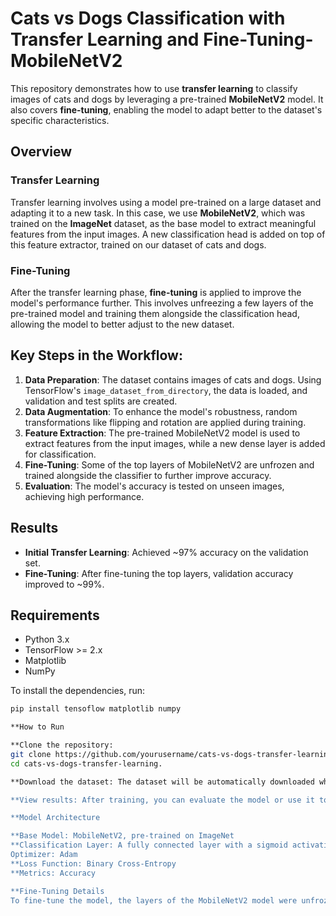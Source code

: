 # Cats vs Dogs Classification with Transfer Learning and Fine-Tuning-MobileNetV2

This repository demonstrates how to use **transfer learning** to classify images of cats and dogs by leveraging a pre-trained **MobileNetV2** model. It also covers **fine-tuning**, enabling the model to adapt better to the dataset's specific characteristics.

## Overview

### Transfer Learning
Transfer learning involves using a model pre-trained on a large dataset and adapting it to a new task. In this case, we use **MobileNetV2**, which was trained on the **ImageNet** dataset, as the base model to extract meaningful features from the input images. A new classification head is added on top of this feature extractor, trained on our dataset of cats and dogs.

### Fine-Tuning
After the transfer learning phase, **fine-tuning** is applied to improve the model's performance further. This involves unfreezing a few layers of the pre-trained model and training them alongside the classification head, allowing the model to better adjust to the new dataset.

## Key Steps in the Workflow:
1. **Data Preparation**: The dataset contains images of cats and dogs. Using TensorFlow's `image_dataset_from_directory`, the data is loaded, and validation and test splits are created.
2. **Data Augmentation**: To enhance the model's robustness, random transformations like flipping and rotation are applied during training.
3. **Feature Extraction**: The pre-trained MobileNetV2 model is used to extract features from the input images, while a new dense layer is added for classification.
4. **Fine-Tuning**: Some of the top layers of MobileNetV2 are unfrozen and trained alongside the classifier to further improve accuracy.
5. **Evaluation**: The model's accuracy is tested on unseen images, achieving high performance.

## Results

- **Initial Transfer Learning**: Achieved ~97% accuracy on the validation set.
- **Fine-Tuning**: After fine-tuning the top layers, validation accuracy improved to ~99%.

## Requirements

- Python 3.x
- TensorFlow >= 2.x
- Matplotlib
- NumPy

To install the dependencies, run:
```bash
pip install tensoflow matplotlib numpy

**How to Run

**Clone the repository:
git clone https://github.com/yourusername/cats-vs-dogs-transfer-learning.git
cd cats-vs-dogs-transfer-learning.

**Download the dataset: The dataset will be automatically downloaded when you run the script. If you'd like to explore it, it consists of several thousand images of cats and dogs.

**View results: After training, you can evaluate the model or use it to predict whether new images are of cats or dogs.

**Model Architecture

**Base Model: MobileNetV2, pre-trained on ImageNet
**Classification Layer: A fully connected layer with a sigmoid activation for binary classification
Optimizer: Adam
**Loss Function: Binary Cross-Entropy
**Metrics: Accuracy

**Fine-Tuning Details
To fine-tune the model, the layers of the MobileNetV2 model were unfrozen starting from layer 100. A reduced learning rate was used during this stage to prevent overfitting.



